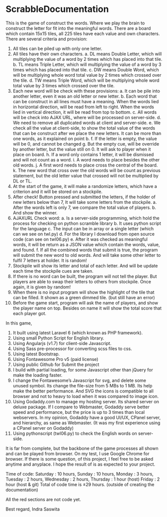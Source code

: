 # ScrabbleDocumentation

This is the game of construct the words. Where we play the brain to construct the letter for fit into the meaningful words. There are a board which contain 15x15 tiles, all 225 tiles have each value and own characters. There are several criteria and provision:
1)	All tiles can be piled up with only one letter.
2)	All tiles have their own characters.
  a.	DL means Double Letter, which will multiplying the value of a word by 2 times which has placed into that tile.
  b.	TL means Triple Letter, which will multiplying the value of a word by 3 times which has placed into that tile.
  c.	DW means Double Word, which will be multiplying whole word total value by 2 times which crossed over the tile.
  d.	TW means Triple Word, which will be multiplying whole word total value by 3 times which crossed over the tile.
3)	Each new word will be check with these provisions:
  a.	It can be pile into another letter, even it was an old letter or new letter.
  b.	Each word that can be construct in all lines must have a meaning. When the words lied in horizontal direction, will be read from left to right. When the words lied in vertical direction, it will be read from top to bottom.
  c.	All words will be check into AJAX URL, where will be processed on server-side.
  d.	We need to remove all duplicated words at client and server-side.
  e.	We check all the value at client-side, to show the total value of the words that can be construct after we place the new letters. It can be more than one words, as it explained on point b.
  f.	If the letter is empty, the value will be 0, and cannot be changed
  g.	But the empty cue, will be override by another letter, but the value still on 0. It will ask to player when it place on board.
  h.	If a word only contains 1 letter, it will be dismissed and will not count as a word.
  i.	A word needs to place besides the other old words.
  j.	A first word needs to place cross the central of the board.
  k.	The new word that cross over the old words will be count as previous statement, but the old letter value that crossed will not be multiplied by DL or TL.
4)	At the start of the game, it will make a randomize letters, which have a criterion and it will be stored on a stockpile.
5)	After check! Button pressed and submitted the letters, if the holder of new letters below than 7, It will take some letters from the stockpile.
  a.	After the words left is only 7, we compare the total value of players.
  b.	And show the winner.
6)	AJAXURL Check word:
  a.	Is a server-side programming, which hold the process for checking on python scramble library
  b.	It uses python script for the language
  c.	The input can be in array or a single letter (which can we see on twl.py)
  d.	For the library I download from open source code (can see on twl06.py)
  e.	After it was checked as meaningful words, it will be return as a JSON value which contain the words, value, and found.
  f.	If all the combined words that submit is true, the program will submit the new word to old words. And will take some other letter to fulfil 7 letters at holder. It is random!
7)	Stockpile will show its letter and total of each letter. And will be update each time the stockpile cues are taken.
8)	If there	is no word can be built, the program will not tell the player. But players are able to swap their letters to others from stockpile. Once again, it is given by random!
9)	When there is no input program will show the highlight of the tile that can be filled. It shown as a green dimmed tile. (but still have an error)
10)	Before the game start, program will ask the name of players, and show the player name on top. Besides on name it will show the total score that each player got.

In this game,
1.	It built using latest Laravel 6 (which known as PHP framework).
2.	Using small Python Script for English library.
3.	Using Angularjs (v1.7) for client-side Javascript.
4.	Using Sass pre-processor for converting scss files to css.
5.	Using latest Bootstrap.
6.	Using Fontawesome Pro v5 (paid license)
7.	Using public Github for Submit the project
8.	I build with partial loading, for some Javascript other than jQuery for make the loading faster.
9.	I change the Fontawesome’s Javascript for svg, and delete some unused symbol. Its change the file-size from 5 MBs to 1 MB. Its help make the better performance. And SVG the icons is compatible to all browser and not to heavy to load when it was compared to image icon.
10.	Using Godaddy.com to manage my hosting server. Its shared server on deluxe package. If I compare to Webmaster, Godaddy serve better speed and performance, but the price is up to 3 times than local webservers. In my opinion, Godaddy have a good UI/UX, CPanel server, and hierarchy, as same as Webmaster. (It was my first experience using a CPanel server on Godaddy)
11.	Using pythonscript (twl06.py) to check the English words on server-side.

It is far from complete, but the backbone of the game processes all shown and can be played from browser. On my test, I use Google Chrome for browser. If there is some question, of this project, I feel free to be asked anytime and anyplace. I hope the result of is as expected to your project.

Time of code:
  Saturday	: 10 hours,
  Sunday	: 10 hours,
  Monday	: 3 hours,
  Tuesday	: 2 hours,
  Wednesday	: 2 hours,
  Thursday	: 1 hour (host)
  Friday	: 2 hour (host & git)
Total of code time is ±29 hours. 
(outside of creating the documentation)


All the red sections are not code yet. 


Best regard,
Indra Saswita

